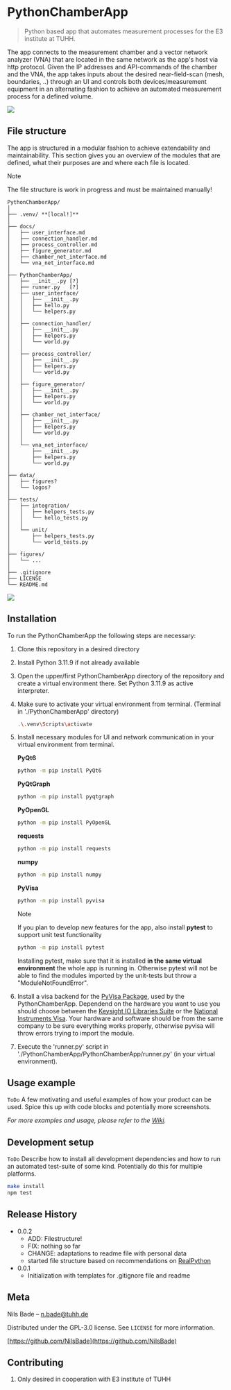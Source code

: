 # PythonChamberApp
> Python based app that automates measurement processes for the E3 institute at TUHH.

The app connects to the measurement chamber and a vector network analyzer (VNA) that are located in the same network as the app's host via http protocol.
Given the IP addresses and API-commands of the chamber and the VNA, the app takes inputs about the desired near-field-scan (mesh, boundaries, ..) through an UI
and controls both devices/measurement equipment in an alternating fashion to achieve an automated measurement process for a defined volume.

![](figures/header.png)

## File structure
The app is structured in a modular fashion to achieve extendability and maintainability.
This section gives you an overview of the modules that are defined, what their purposes are and where each file is located.
> [!NOTE]
> The file structure is work in progress and  must be maintained manually!

```
PythonChamberApp/
│
├── .venv/ **[local!]**
│
├── docs/
│   ├── user_interface.md
│   ├── connection_handler.md
│   ├── process_controller.md
│   ├── figure_generator.md
│   ├── chamber_net_interface.md
│   └── vna_net_interface.md
│
├── PythonChamberApp/
│   ├── __init__.py	[?]
│   ├── runner.py	[?]
│   ├── user_interface/
│   │   ├── __init__.py
│   │   ├── hello.py
│   │   └── helpers.py
│   │
│   ├── connection_handler/
│   │   ├── __init__.py
│   │   ├── helpers.py
│   │   └── world.py
│   │
│   ├── process_controller/
│   │	├── __init__.py
│   │   ├── helpers.py
│   │   └── world.py
│   │
│   ├── figure_generator/
│   │	├── __init__.py
│   │   ├── helpers.py
│   │   └── world.py
│   │
│   ├── chamber_net_interface/
│   │	├── __init__.py
│   │   ├── helpers.py
│   │   └── world.py
│   │
│   └── vna_net_interface/
│    	├── __init__.py
│       ├── helpers.py
│       └── world.py
│
├── data/
│   ├── figures?
│   └── logos?
│
├── tests/
│   ├── integration/
│   │   ├── helpers_tests.py
│   │   └── hello_tests.py
│   │
│   └── unit/
│       ├── helpers_tests.py
│       └── world_tests.py
│
├── figures/
│   └── ...
│
├── .gitignore
├── LICENSE
└── README.md
```

![](figures/SoftwareStructure.png)

## Installation
To run the PythonChamberApp the following steps are necessary:

1. Clone this repository in a desired directory
2. Install Python 3.11.9 if not already available
3. Open the upper/first PythonChamberApp directory of the repository and create a virtual environment there. Set Python 3.11.9 as active interpreter.
4. Make sure to activate your virtual environment from terminal. (Terminal in './PythonChamberApp' directory)
    ```sh
    .\.venv\Scripts\activate
    ```
5. Install necessary modules for UI and network communication in your virtual environment from terminal.

    **PyQt6**
    ```sh
    python -m pip install PyQt6
    ```
   **PyQtGraph**
    ```sh
    python -m pip install pyqtgraph
    ```
   **PyOpenGL**
    ```sh
    python -m pip install PyOpenGL
    ```
   **requests**
    ```sh
    python -m pip install requests
    ```
   **numpy**
    ```sh
    python -m pip install numpy
    ```
      **PyVisa**
    ```sh
    python -m pip install pyvisa
    ```
    > [!NOTE]
    > If you plan to develop new features for the app, also install **pytest** to support unit test functionality
    >   ```sh
    >   python -m pip install pytest
    >   ```
    > Installing pytest, make sure that it is installed **in the same virtual environment** the whole app is running in.
    > Otherwise pytest will not be able to find the modules imported by the unit-tests but throw a "ModuleNotFoundError".
  
6. Install a visa backend for the [PyVisa Package](https://pyvisa.readthedocs.io/en/latest/index.html), used by the PythonChamberApp.
Dependend on the hardware you want to use you should choose between the [Keysight IO Libraries Suite](https://www.keysight.com/de/de/lib/software-detail/programming-examples/io-libraries-example-programs-2798637.html)
or the [National Instruments Visa](https://www.ni.com/de/support/downloads/drivers/download.ni-visa.html#521671).
Your hardware and software should be from the same company to be sure everything works properly, otherwise pyvisa will
throw errors trying to import the module.

7. Execute the 'runner.py' script in './PythonChamberApp/PythonChamberApp/runner.py' (in your virtual environment).

## Usage example

``ToDo``
A few motivating and useful examples of how your product can be used. Spice this up with code blocks and potentially more screenshots.

_For more examples and usage, please refer to the [Wiki][wiki]._

## Development setup

``ToDo``
Describe how to install all development dependencies and how to run an automated test-suite of some kind. Potentially do this for multiple platforms.

```sh
make install
npm test
```

## Release History

* 0.0.2
    * ADD: Filestructure!
    * FIX: nothing so far
    * CHANGE: adaptations to readme file with personal data
    * started file structure based on recommendations on [RealPython](https://realpython.com/python-application-layouts/#application-with-internal-packages)
* 0.0.1
    * Initialization with templates for .gitignore file and readme

## Meta

Nils Bade – n.bade@tuhh.de

Distributed under the GPL-3.0 license. See ``LICENSE`` for more information.

[https://github.com/NilsBade](https://github.com/NilsBade)

## Contributing

1. Only desired in cooperation with E3 institute of TUHH

<!-- Markdown link & img dfn's -->
[travis-image]: https://img.shields.io/travis/dbader/node-datadog-metrics/master.svg?style=flat-square
[travis-url]: https://travis-ci.org/dbader/node-datadog-metrics
[wiki]: https://github.com/yourname/yourproject/wiki